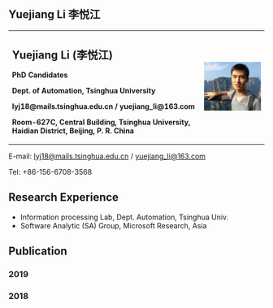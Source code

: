 ## Yuejiang Li 李悦江

<table border="0">
    <tr>
        <td width="75%">
            <h2>Yuejiang Li (李悦江)</h2>
            <p><b>PhD Candidates</b></p>
            <p><b>Dept. of Automation, Tsinghua University</b></p>
            <p><b>lyj18@mails.tsinghua.edu.cn / yuejiang_li@163.com</b></p>
            <p><b>Room-627C, Central Building, Tsinghua University, Haidian District, Beijing, P. R. China</b></p>
        </td>
        <td width="25%">
            <img src="picture.jpg" width="100%">
        </td>
    </tr>
</table>



E-mail: lyj18@mails.tsinghua.edu.cn / yuejiang_li@163.com

Tel: +86-156-6708-3568

## Research Experience

- Information processing Lab, Dept. Automation, Tsinghua Univ.
- Software Analytic (SA) Group, Microsoft Research, Asia

## Publication

### 2019

### 2018

